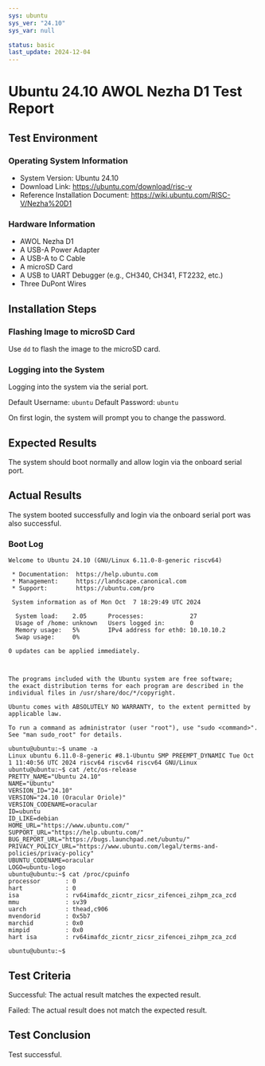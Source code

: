 ```yaml
---
sys: ubuntu
sys_ver: "24.10"
sys_var: null

status: basic
last_update: 2024-12-04
---
```


# Ubuntu 24.10 AWOL Nezha D1 Test Report

## Test Environment

### Operating System Information

- System Version: Ubuntu 24.10
- Download Link: https://ubuntu.com/download/risc-v
- Reference Installation Document: https://wiki.ubuntu.com/RISC-V/Nezha%20D1

### Hardware Information

- AWOL Nezha D1 
- A USB-A Power Adapter
- A USB-A to C Cable
- A microSD Card
- A USB to UART Debugger (e.g., CH340, CH341, FT2232, etc.)
- Three DuPont Wires

## Installation Steps

### Flashing Image to microSD Card

Use `dd` to flash the image to the microSD card.

### Logging into the System

Logging into the system via the serial port.

Default Username: `ubuntu`
Default Password: `ubuntu`

On first login, the system will prompt you to change the password.

## Expected Results

The system should boot normally and allow login via the onboard serial port.

## Actual Results

The system booted successfully and login via the onboard serial port was also successful.

### Boot Log

```log
Welcome to Ubuntu 24.10 (GNU/Linux 6.11.0-8-generic riscv64)

 * Documentation:  https://help.ubuntu.com
 * Management:     https://landscape.canonical.com
 * Support:        https://ubuntu.com/pro

 System information as of Mon Oct  7 18:29:49 UTC 2024

  System load:    2.05      Processes:             27
  Usage of /home: unknown   Users logged in:       0
  Memory usage:   5%        IPv4 address for eth0: 10.10.10.2
  Swap usage:     0%

0 updates can be applied immediately.



The programs included with the Ubuntu system are free software;
the exact distribution terms for each program are described in the
individual files in /usr/share/doc/*/copyright.

Ubuntu comes with ABSOLUTELY NO WARRANTY, to the extent permitted by
applicable law.

To run a command as administrator (user "root"), use "sudo <command>".
See "man sudo_root" for details.

ubuntu@ubuntu:~$ uname -a
Linux ubuntu 6.11.0-8-generic #8.1-Ubuntu SMP PREEMPT_DYNAMIC Tue Oct  1 11:40:56 UTC 2024 riscv64 riscv64 riscv64 GNU/Linux
ubuntu@ubuntu:~$ cat /etc/os-release 
PRETTY_NAME="Ubuntu 24.10"
NAME="Ubuntu"
VERSION_ID="24.10"
VERSION="24.10 (Oracular Oriole)"
VERSION_CODENAME=oracular
ID=ubuntu
ID_LIKE=debian
HOME_URL="https://www.ubuntu.com/"
SUPPORT_URL="https://help.ubuntu.com/"
BUG_REPORT_URL="https://bugs.launchpad.net/ubuntu/"
PRIVACY_POLICY_URL="https://www.ubuntu.com/legal/terms-and-policies/privacy-policy"
UBUNTU_CODENAME=oracular
LOGO=ubuntu-logo
ubuntu@ubuntu:~$ cat /proc/cpuinfo 
processor       : 0
hart            : 0
isa             : rv64imafdc_zicntr_zicsr_zifencei_zihpm_zca_zcd
mmu             : sv39
uarch           : thead,c906
mvendorid       : 0x5b7
marchid         : 0x0
mimpid          : 0x0
hart isa        : rv64imafdc_zicntr_zicsr_zifencei_zihpm_zca_zcd

ubuntu@ubuntu:~$ 
```

## Test Criteria

Successful: The actual result matches the expected result.

Failed: The actual result does not match the expected result.

## Test Conclusion

Test successful.

